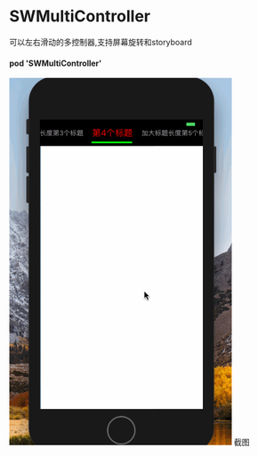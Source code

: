 # SWMultiController
可以左右滑动的多控制器,支持屏幕旋转和storyboard

#### pod 'SWMultiController'

![](https://github.com/zhoushaowen/SWMultiController/blob/master/screenshot/1.gif?raw=true)
截图